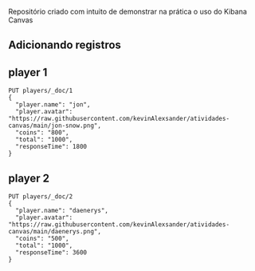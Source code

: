 Repositório criado com intuito de demonstrar na prática o uso do Kibana Canvas

## Adicionando registros

## player 1
```
PUT players/_doc/1
{
  "player.name": "jon",
  "player.avatar": "https://raw.githubusercontent.com/kevinAlexsander/atividades-canvas/main/jon-snow.png",
  "coins": "800",
  "total": "1000",
  "responseTime": 1800
}
```

## player 2
```
PUT players/_doc/2
{
  "player.name": "daenerys",
  "player.avatar": "https://raw.githubusercontent.com/kevinAlexsander/atividades-canvas/main/daenerys.png",
  "coins": "500",
  "total": "1000",
  "responseTime": 3600
}
```
